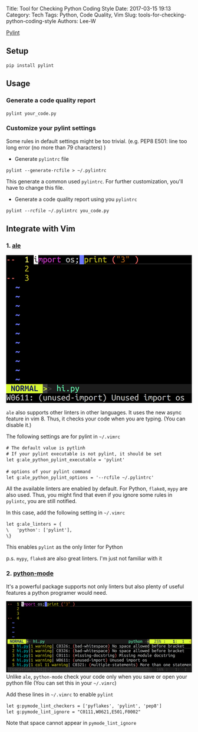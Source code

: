 Title: Tool for Checking Python Coding Style
Date: 2017-03-15 19:13
Category: Tech
Tags: Python, Code Quality, Vim
Slug: tools-for-checking-python-coding-style
Authors: Lee-W

[Pylint](https://www.pylint.org)

## Setup

```shell
pip install pylint
```

## Usage

### Generate a code quality report

```shell
pylint your_code.py
```

<!--more-->

### Customize your pylint settings

Some rules in default settings might be too trivial.
(e.g. PEP8 E501: line too long error (no more than 79 characters) )

* Generate `pylintrc` file

```shell
pylint --generate-rcfile > ~/.pylintrc
```

This generate a common used `pylintrc`.
For further customization, you'll have to change this file.

* Generate a code quality report using you `pylintrc`

```shell
pylint --rcfile ~/.pylintrc you_code.py
```

## Integrate with Vim

### 1. [ale](https://github.com/w0rp/ale)

![ale-screenshot](/images/posts-image/2017-03-15-tools-for-checking-python-coding-style/vwpqY4G.png)

`ale` also supports other linters in other languages.
It uses the new async feature in vim 8.
Thus, it checks your code when you are typing. (You can disable it.)

The following settings are for pylint in `~/.vimrc`

```shell
# The default value is pytlinh
# If your pylint executable is not pylint, it should be set
let g:ale_python_pylint_executable = 'pylint'

# options of your pylint command
let g:ale_python_pylint_options = '--rcfile ~/.pylintrc'
```

All the available linters are enabled by default.
For Python, `flake8`, `mypy` are also used.
Thus, you might find that even if you ignore some rules in `pylintc`, you are still notified.

In this case, add the following setting in `~/.vimrc`

```shell
let g:ale_linters = {
\   'python': ['pylint'],
\}
```

This enables `pylint` as the only linter for Python

p.s. `mypy`, `flake8` are also great linters. I'm just not familiar with it

### 2. [python-mode](https://github.com/python-mode/python-mode)

It's a powerful package supports not only linters but also plenty of useful features a python programer would need.

![python-mode-screenshot](/images/posts-image/2017-03-15-tools-for-checking-python-coding-style/5FffIqN.png)
Unlike `ale`, `python-mode` check your code only when you save or open your python file (You can set this in your `~/.vimrc`)

Add these lines in `~/.vimrc`  to enable `pylint`

```vim
let g:pymode_lint_checkers = ['pyflakes', 'pylint', 'pep8']
let g:pymode_lint_ignore = "C0111,W0621,E501,F0002"
```

Note that space cannot appear in `pymode_lint_ignore`
